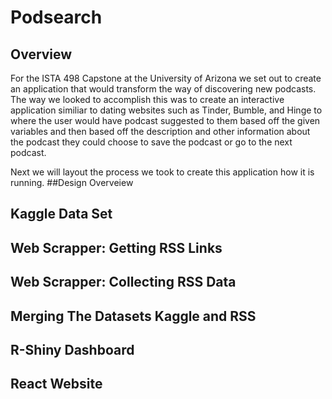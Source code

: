 # Podsearch

## Overview
For the ISTA 498 Capstone at the University of Arizona we set out to create an application that would transform the way of discovering new podcasts. The way we looked to accomplish this was to create an interactive application similiar to dating websites such as Tinder, Bumble, and Hinge to where the user would have podcast suggested to them based off the given variables and then based off the description and other information about the podcast they could choose to save the podcast or go to the next podcast. 

Next we will layout the process we took to create this application how it is running. 
##Design Overveiew

## Kaggle Data Set

## Web Scrapper: Getting RSS Links

## Web Scrapper: Collecting RSS Data

## Merging The Datasets Kaggle and RSS

## R-Shiny Dashboard

## React Website

